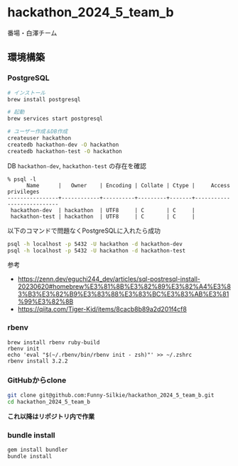# hackathon_2024_5_team_b

番場・白澤チーム

## 環境構築

### PostgreSQL
```zsh
# インストール
brew install postgresql

# 起動
brew services start postgresql

# ユーザー作成＆DB作成
createuser hackathon
createdb hackathon-dev -O hackathon
createdb hackathon-test -O hackathon
```

DB `hackathon-dev`, `hackathon-test` の存在を確認
```shellsession
% psql -l
      Name      |   Owner    | Encoding | Collate | Ctype |     Access privileges
----------------+------------+----------+---------+-------+---------------------------
 hackathon-dev  | hackathon  | UTF8     | C       | C     |
 hackathon-test | hackathon  | UTF8     | C       | C     |
```

以下のコマンドで問題なくPostgreSQLに入れたら成功
```zsh
psql -h localhost -p 5432 -U hackathon -d hackathon-dev
psql -h localhost -p 5432 -U hackathon -d hackathon-test
```

参考
- https://zenn.dev/eguchi244_dev/articles/sql-postresql-install-20230620#homebrew%E3%81%8B%E3%82%89%E3%82%A4%E3%83%B3%E3%82%B9%E3%83%88%E3%83%BC%E3%83%AB%E3%81%99%E3%82%8B
- https://qiita.com/Tiger-Kid/items/8cacb8b89a2d201f4cf8

### rbenv

```zh
brew install rbenv ruby-build
rbenv init
echo 'eval "$(~/.rbenv/bin/rbenv init - zsh)"' >> ~/.zshrc
rbenv install 3.2.2
```

### GitHubからclone
```zsh
git clone git@github.com:Funny-Silkie/hackathon_2024_5_team_b.git
cd hackathon_2024_5_team_b
```
**これ以降はリポジトリ内で作業**

### bundle install
```zsh
gem install bundler
bundle install
```
